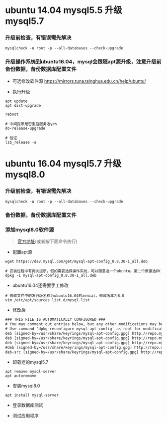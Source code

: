 # ubuntu 14.04 mysql5.5 升级 mysql5.7

### 升级前检查，有错误需先解决

```shell
mysqlcheck -u root -p --all-databases --check-upgrade
```

### 升级操作系统到ubuntu16.04，mysql会跟随apt源升级，注意升级前备份数据，备份数据库配置文件

- 可选修改软件源 https://mirrors.tuna.tsinghua.edu.cn/help/ubuntu/

- 执行升级

```shell
apt update
apt dist-upgrade

reboot

# 中间提示是否重启服务选yes
do-release-upgrade

# 验证
lsb_release -a 
```


# ubuntu 16.04 mysql5.7 升级 mysql8.0

### 升级前检查，有错误需先解决

```shell
mysqlcheck -u root -p --all-databases --check-upgrade
```

### 备份数据，备份数据库配置文件

### 添加mysql8.0软件源

> [官方地址](https://dev.mysql.com/downloads/repo/apt/)(或者按下面命令执行)

- 配置apt源

```shell
wget https://dev.mysql.com/get/mysql-apt-config_0.8.30-1_all.deb

# 安装过程中有两次提示，假如需要选择操作系统，可以随意选一个ubuntu。第二个直接选OK
dpkg -i mysql-apt-config_0.8.30-1_all.deb
```

- ubuntu16.04还需要手工修改

```shell
# 修改文件中的发行版名称为ubuntu16.04的xenial，修改版本为8.0
vim /etc/apt/sources.list.d/mysql.list
```

- 修改后

```txt
### THIS FILE IS AUTOMATICALLY CONFIGURED ###
# You may comment out entries below, but any other modifications may be lost.
# Use command 'dpkg-reconfigure mysql-apt-config' as root for modifications.
deb [signed-by=/usr/share/keyrings/mysql-apt-config.gpg] http://repo.mysql.com/apt/ubuntu/ xenial mysql-apt-config
deb [signed-by=/usr/share/keyrings/mysql-apt-config.gpg] http://repo.mysql.com/apt/ubuntu/ xenial mysql-8.0
deb [signed-by=/usr/share/keyrings/mysql-apt-config.gpg] http://repo.mysql.com/apt/ubuntu/ xenial mysql-tools
#deb [signed-by=/usr/share/keyrings/mysql-apt-config.gpg] http://repo.mysql.com/apt/ubuntu/ xenial mysql-tools-preview
deb-src [signed-by=/usr/share/keyrings/mysql-apt-config.gpg] http://repo.mysql.com/apt/ubuntu/ xenial mysql-8.0
```

- 卸载老的mysql5.7

```shell
apt remove mysql-server
apt autoremove
```

- 安装mysql8.0

```shell
apt install mysql-server
```

- 登录数据库测试

- 测试应用程序
